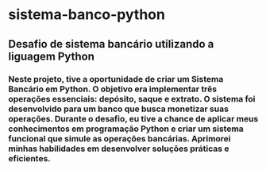 # sistema-banco-python

## Desafio de sistema bancário utilizando a liguagem Python

### Neste projeto, tive a oportunidade de criar um Sistema Bancário em Python. O objetivo era implementar três operações essenciais: depósito, saque e extrato. O sistema foi desenvolvido para um banco que busca monetizar suas operações. Durante o desafio, eu tive a chance de aplicar meus conhecimentos em programação Python e criar um sistema funcional que simule as operações bancárias. Aprimorei minhas habilidades em desenvolver soluções práticas e eficientes.

